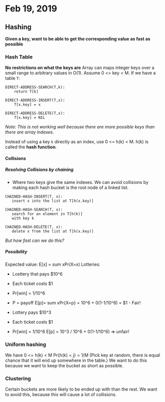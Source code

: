 # Feb 19, 2019

## Hashing
**Given a key, want to be able to get the corresponding value as fast as possible**

### Hash Table
**No restrictions on what the keys are**
Array can maps integer keys over a small range to arbitrary values in O(1). Assume 0 <= key < M. If we have a table `T`:
```
DIRECT-ADDRESS-SEARCH(T,k):
    return T[k]

DIRECT-ADDRESS-INSERT(T,x):
    T[x.key] = x

DIRECT-ADDRESS-DELETE(T,x):
    T[x.key] = NIL
```
*Note: This is not working well because there are more possible keys than there are array indexes.*

Instead of using a key `k` directly as an index, use 0 <= h(k) < M. h(k) is called the **hash function**.

#### Collisions
##### Resolving Collisions by chaining
 * Where two keys give the same indexes. We can avoid collisions by making each hash bucket is the root node of a linked list.

 ```
CHAINED-HASH-INSERT(T, x):
    insert x into the list at T[h(x.key)]

CHAINED-HASH-SEARCH(T, x):
    search for an element in T[h(k)]
    with key k

CHAINED-HASH-DELETE(T, x):
    delete x from the list at T[h(x.key)]
 ```

*But how fast can we do this?*

##### Possibility
Expected value:
E[x] = sum xPr(X=x)
Lotteries:
 * Losttery that pays $10^6
 * Each ticket costs $1
 * Pr[win] = 1/10^6
 * P = payoff
E[p]= sum xPr{X=p} = 10^6 + 0(1-1/10^6) = $1 - Fair!

 * Lottery pays $10^3
 * Each ticket costs $1
 * Pr[win] = 1/10^6
E[p] = 10^3 / 10^6 + 0(1-1/10^6) => unfair!

### Uniform hashing
We have 0 <= h(k) < M
Pr{h(k) = j} = 1/M (Pick key at random, there is equal chance that it will end up somewhere in the table.)
We want to do this because we want to keep the bucket as short as possible.

### Clustering
Certain buckets are more likely to be ended up with than the rest. We want to avoid this, because this will cause a lot of collisions.